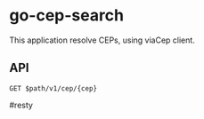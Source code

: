 # go-cep-search

This application resolve CEPs, using viaCep client.

## API

```GET $path/v1/cep/{cep}```

#resty
